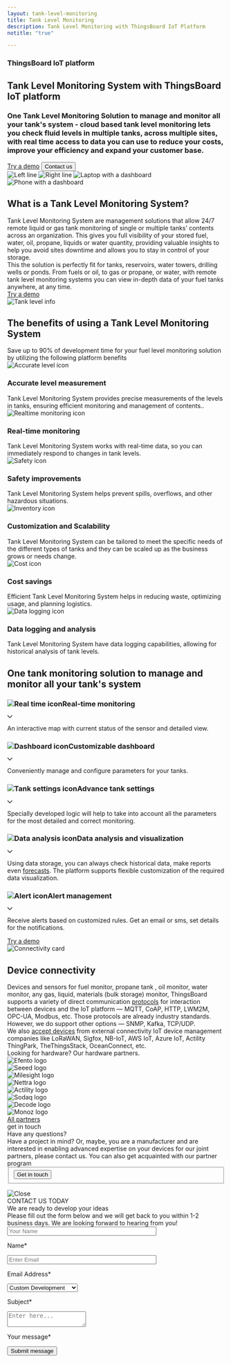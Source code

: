 ```yaml
---
layout: tank-level-monitoring
title: Tank Level Monitoring
description: Tank Level Monitoring with ThingsBoard IoT Platform
notitle: "true"

---
```


<section id="hero" class="light-text">
</section> 

<section id="first-screen" class="content-wrapper">
    <div class="hero-container">
        <div id="hero-content">
            <h3 class="hero-title">ThingsBoard IoT platform</h3>
            <h1 class="title">Tank Level Monitoring System with ThingsBoard IoT platform</h1>
            <h3 class="sub-title">One Tank Level Monitoring Solution to manage and monitor all your tank's system - cloud based tank level monitoring lets you check fluid levels in multiple tanks, across multiple sites, with real time access to data you can use to reduce your costs, improve your efficiency and expand your customer base.</h3>
            <div class="info-block">
                <a class="filled-button" href="/installations/">Try a demo</a>
                <input class="outline-button anchor-button" type="button" value="Contact us"/>
            </div>
        </div>
    </div>
</section>

<section id="second-screen" class="content-wrapper">
    <div class="container">
        <img id="left-line" src="/images/usecases/fuel-level-monitoring/left-main-line.png" alt="Left line"/>
        <img id="right-line" src="/images/usecases/fuel-level-monitoring/right-main-line.png" alt="Right line"/>
        <img id="icon-laptop" 
            src="/images/usecases/fuel-level-monitoring/header-img1.webp" 
            alt="Laptop with a dashboard"
            srcset="/images/usecases/fuel-level-monitoring/laptop-icon-mobile-v.webp 296w, 
                    /images/usecases/fuel-level-monitoring/header-img1.webp 1032w"
            sizes="(max-width: 671px) 296px, 
                    (min-width: 672px) 1000px"/>
        <img id="icon-mobile" 
            src="/images/usecases/fuel-level-monitoring/header-img1-mobile.webp" 
            srcset="/images/usecases/fuel-level-monitoring/mobile-icon-mobile-v.webp 58w, 
                    /images/usecases/fuel-level-monitoring/header-img1-mobile.webp 195w"
            sizes="(max-width: 671px) 50px, 
                    (min-width: 672px) 200px"
            alt="Phone with a dashboard"/>
    </div>
</section>

<section id="third-screen" class="content-wrapper">
    <div class="container">
        <div class="left-side">
            <h2 class="side-title">What is a Tank Level Monitoring System? </h2>
            <div class="side-text">Tank Level Monitoring System are management solutions that allow 24/7 remote liquid or gas tank monitoring of single or multiple tanks’ contents across an organization. This gives you full visibility of your stored fuel, water, oil, propane, liquids or water quantity, providing valuable insights to help you avoid sites downtime and allows you to stay in control of your storage.</div>
            <div class="side-text">Thіs the solution is perfectly fit for tanks, reservoirs, water towers, drilling wells or ponds. From fuels or oil, to gas or propane, or water, with remote tank level monitoring systems you can view in-depth data of your fuel tanks anywhere, at any time.</div>
            <a class="outline-button" href="/installations/">Try a demo</a>
        </div>
        <div class="right-side">
            <img id="rectangle" src="/images/usecases/fuel-level-monitoring/second-screen.webp" alt="Tank level info" loading="lazy"/>
        </div>
    </div>
</section>

<section id="benefits-screen" class="content-wrapper">
    <h2 class="benefits-title">The benefits of using a Tank Level Monitoring System</h2>
    <div class="benefits-sub-title">Save up to <span class="blue-text">90%</span> of development time for your fuel level monitoring solution by utilizing the following platform benefits</div>
    <div class="cards">
        <div class="card">
            <img src="/images/usecases/fuel-level-monitoring/accurate-level.webp" alt="Accurate level icon" loading="lazy"/>
            <h3 class="title">Accurate level measurement</h3>
            <div class="text">Tank Level Monitoring System provides precise measurements of the levels in tanks, ensuring efficient monitoring and management of contents..</div>
        </div>
        <div class="card">
            <img src="/images/usecases/fuel-level-monitoring/realtime-monitoring.webp" alt="Realtime monitoring icon" loading="lazy"/>
            <h3 class="title">Real-time monitoring</h3>
            <div class="text">Tank Level Monitoring System works with real-time data, so you can immediately respond to changes in tank levels.</div>
        </div>
        <div class="card">
            <img src="/images/usecases/fuel-level-monitoring/safety.webp" alt="Safety icon" loading="lazy"/>
            <h3 class="title">Safety improvements</h3>
            <div class="text">Tank Level Monitoring System helps prevent spills, overflows, and other hazardous situations.</div>
        </div>
        <div class="card">
            <img src="/images/usecases/fuel-level-monitoring/inventory.webp" alt="Inventory icon" loading="lazy"/>
            <h3 class="title">Customization and Scalability</h3>
            <div class="text">Tank Level Monitoring System can be tailored to meet the specific needs of the different types of tanks and they can be scaled up as the business grows or needs change.</div>
        </div>
        <div class="card">
            <img src="/images/usecases/fuel-level-monitoring/cost.webp" alt="Cost icon" loading="lazy"/>
            <h3 class="title">Cost savings</h3>
            <div class="text">Efficient Tank Level Monitoring System helps in reducing waste, optimizing usage, and planning logistics.</div>
        </div>
        <div class="card">
            <img src="/images/usecases/fuel-level-monitoring/data-logging.webp" alt="Data logging icon" loading="lazy"/>
            <h3 class="title">Data logging and analysis</h3>
            <div class="text">Tank Level Monitoring System have data logging capabilities, allowing for historical analysis of tank levels.</div>
        </div>
    </div>
</section>

<section id="dark-section" class="content-wrapper">
    <div class="header">
        <h2 class="title">
            One tank monitoring solution
            <span class="second">to manage and monitor all</span>
            <span class="third">your tank's system</span>
        </h2>
    </div>
    <div class="info-block">
        <div class="menu">
            <div class="expansion-panel">
                <div class="expansion-header">
                    <h3 class="expansion-title"><img class="header-icon" src="/images/usecases/fuel-level-monitoring/real-time.webp" alt="Real time icon" loading="lazy"/>Real-time monitoring</h3>
                    <svg class="arrow-icon" width="12" height="8" viewBox="0 0 12 8" fill="none" xmlns="http://www.w3.org/2000/svg"><path d="M1.41 0.0898438L6 4.66984L10.59 0.0898438L12 1.49984L6 7.49984L0 1.49984L1.41 0.0898438Z" fill="#495057"/></svg>
                </div>
                <div class="expansion-content">
                    <p>An interactive map with current status of the sensor and detailed view.</p>
                </div>
            </div>
            <div class="expansion-panel">
                <div class="expansion-header">
                    <h3 class="expansion-title"><img class="header-icon" src="/images/usecases/fuel-level-monitoring/dashboard.webp" alt="Dashboard icon" loading="lazy"/>Customizable dashboard</h3>
                    <svg class="arrow-icon" width="12" height="8" viewBox="0 0 12 8" fill="none" xmlns="http://www.w3.org/2000/svg"><path d="M1.41 0.0898438L6 4.66984L10.59 0.0898438L12 1.49984L6 7.49984L0 1.49984L1.41 0.0898438Z" fill="#495057"/></svg>
                </div>
                <div class="expansion-content">
                    <p>Conveniently manage and configure parameters for your tanks.</p>
                </div>
            </div>
            <div class="expansion-panel">
                <div class="expansion-header">
                    <h3 class="expansion-title"><img class="header-icon" src="/images/usecases/fuel-level-monitoring/tank-settings.webp" alt="Tank settings icon" loading="lazy"/>Advance tank settings</h3>
                    <svg class="arrow-icon" width="12" height="8" viewBox="0 0 12 8" fill="none" xmlns="http://www.w3.org/2000/svg"><path d="M1.41 0.0898438L6 4.66984L10.59 0.0898438L12 1.49984L6 7.49984L0 1.49984L1.41 0.0898438Z" fill="#495057"/></svg>
                </div>
                <div class="expansion-content">
                    <p>Specially developed logic will help to take into account all the parameters for the most detailed and correct monitoring.</p>
                </div>
            </div>
            <div class="expansion-panel">
                <div class="expansion-header">
                    <h3 class="expansion-title"><img class="header-icon" src="/images/usecases/fuel-level-monitoring/data-analysis.webp" alt="Data analysis icon" loading="lazy"/>Data analysis and visualization</h3>
                    <svg class="arrow-icon" width="12" height="8" viewBox="0 0 12 8" fill="none" xmlns="http://www.w3.org/2000/svg"><path d="M1.41 0.0898438L6 4.66984L10.59 0.0898438L12 1.49984L6 7.49984L0 1.49984L1.41 0.0898438Z" fill="#495057"/></svg>
                </div>
                <div class="expansion-content">
                    <p>Using data storage, you can always check historical data, make reports even <a href="/products/trendz/" class="blue-text">forecasts</a>. The platform supports flexible customization of the required data visualization.</p>
                </div>
            </div>
            <div class="expansion-panel">
                <div class="expansion-header">
                    <h3 class="expansion-title"><img class="header-icon" src="/images/usecases/fuel-level-monitoring/alert.webp" alt="Alert icon" loading="lazy"/>Alert management</h3>
                    <svg class="arrow-icon" width="12" height="8" viewBox="0 0 12 8" fill="none" xmlns="http://www.w3.org/2000/svg"><path d="M1.41 0.0898438L6 4.66984L10.59 0.0898438L12 1.49984L6 7.49984L0 1.49984L1.41 0.0898438Z" fill="#495057"/></svg>
                </div>
                <div class="expansion-content">
                    <p>Receive alerts based on customized rules. Get an email or sms, set details for the notifications.</p>
                </div>
            </div>
            <a class="try-demo-button" href="/installations/">Try a demo</a>
        </div>
        <div class="images"></div>
    </div>
</section>

<section id="connectivity" class="content-wrapper">
    <div class="container">
        <div class="left">
            <img class="connectivity-image" loading="lazy"
                src="/images/usecases/fuel-level-monitoring/connectivity.webp"
                srcset="/images/usecases/fuel-level-monitoring/connectivity-mobile-v.webp 671w, 
                    /images/usecases/fuel-level-monitoring/connectivity.webp 672w"
                sizes="(max-width: 671px) 360px, 
                    (min-width: 672px) 560px"
                alt="Connectivity card"/>
        </div>
        <div class="right">
            <h2 class="title">Device connectivity</h2>
            <div class="text">Devices and sensors for fuel monitor, propane tank , oil monitor, water monitor, any gas, liquid, materials (bulk storage) monitor, ThingsBoard supports a variety of direct communication <a class="blue-text" href="/docs/pe/api/">protocols</a> for interaction between devices and the IoT platform — MQTT, CoAP, HTTP, LWM2M, OPC-UA, Modbus, etc. Those protocols are already industry standards. However, we do support other options — SNMP, Kafka, TCP/UDP.</div>
            <div class="text">We also <a class="blue-text" href="/docs/user-guide/integrations/">accept devices</a> from external connectivity IoT device management companies like LoRaWAN, Sigfox, NB-IoT, AWS IoT, Azure IoT, Actility ThingPark, TheThingsStack, OceanConnect, etc.</div>
        </div>
    </div>
</section>

<section id="partners" class="content-wrapper">
    <div class="title">Looking for hardware? Our hardware partners.</div>
    <div class="logos">
        <div class="logo"><img loading="lazy" alt="Efento logo" src="/images/usecases/fuel-level-monitoring/efento-logo.webp"/></div>
        <div class="logo"><img loading="lazy" alt="Seeed logo" src="/images/usecases/fuel-level-monitoring/seeed-logo.webp"/></div>
        <div class="logo"><img loading="lazy" alt="Milesight logo" src="/images/usecases/fuel-level-monitoring/milesight-logo.webp"/></div>
        <div class="logo"><img loading="lazy" alt="Nettra logo" src="/images/usecases/fuel-level-monitoring/nettra-logo.webp"/></div>
        <div class="logo"><img loading="lazy" alt="Actility logo" src="/images/usecases/fuel-level-monitoring/actility-logo.webp"/></div>
        <div class="logo"><img loading="lazy" alt="Sodaq logo" src="/images/usecases/fuel-level-monitoring/sodaq-logo.webp"/></div>
        <div class="logo"><img loading="lazy" alt="Decode logo" src="/images/usecases/fuel-level-monitoring/decode-logo.webp"/></div>
        <div class="logo"><img loading="lazy" alt="Monoz logo" src="/images/usecases/fuel-level-monitoring/monoz-logo.webp"/></div>
    </div>
    <a class="outline-button" href="/partners/hardware/" type="button" value="All partners">All partners</a>
</section>

<section id="get-in-touch" class="get-in-touch">
    <div class="content-wrapper">
        <div id="content-get-in-touch">
            <div class="side-title">
                <span id="side-title-heading">get in touch</span>
            </div>
            <div class="info">
                <div class="section-title">Have any questions?</div>
                <div class="section-text">Have a project in mind? Or, maybe, you are a manufacturer and are interested in enabling advanced expertise on your devices for our joint partners, please contact us. You can also get acquainted with our <span class="blue-text">partner program</span></div>
            </div>
            <form class="contact-form">
                <fieldset>
                    <div class="submit-button-container">
                        <input class="cdu-button anchor-button" value="Get in touch" type="button" id="myBtn">
                    </div>
                </fieldset>
            </form>
        </div>
    </div>
</section>

<div id="myModal" class="modal">
  <div class="modal-content">
    <div class="close-button">
        <img class="close" src="/images/close-icon.svg" alt="Close"/>
    </div>
    <div class="sub-content">
        <div class="title">
            <span>CONTACT US TODAY</span>
        </div> 
        <div class="sub-title">
            <span>We are ready to develop your ideas</span>
        </div>
        <div class="sub-sub-title">
            <span>Please fill out the form below and we will get back to you within 1-2 business days. 
            We are looking forward to hearing from you!</span>
        </div>
        <form id="contact-form" method="post" onsubmit="return validateContactForm(this)">
            <div class="form-section">
                <div class="form-element">
                    <label for="first-name">
                        <input id="first-name" class="cdu-form-control" value="" placeholder="Your Name" name="first-name" type="text" size="40" maxlength="50">
                        <p>Name*</p>
                    </label>
                </div>
                <div class="form-element">
                    <label for="email">
                        <input id="email" class="cdu-form-control" value="" placeholder="Enter Email" name="email" type="email" size="40" maxlength="80">
                        <p>Email Address*</p>
                    </label>
                </div>
            </div>
            <div class="form-section secondary">
                <div class="form-element next">
                    <label for="subject" class="label-select">
                        <select class="cdu-form-control" name="subject">
                            <option value="Custom Development" selected>Custom Development</option>
                            <option value="Technical Support">Technical Support</option>
                            <option value="ThingsBoard Products">ThingsBoard Products</option>
                            <option value="Deployment Options">Deployment Options</option>
                            <option value="Training">Training</option>
                            <option value="Professional Services">Professional Services</option>
                            <option value="Partnership">Partnership</option>
                            <option value="Press or Analyst Inquiry">Press or Analyst Inquiry</option>
                            <option value="General Feedback">General Feedback</option>
                            <option value="Other">Other</option>
                        </select>
                        <p>Subject*</p>
                    </label>
                </div>
            </div>
            <div class="form-section secondary">
                <div class="form-element next">
                    <label for="msg">
                        <textarea id="msg" class="cdu-form-control cdu-text-area" value="" placeholder="Enter here..." name="message" type="text" size="40" maxlength="800"></textarea>
                        <p>Your message*</p>
                    </label>
                </div>
            </div>
            <div class="submit-button-container">
                <input class="cdu-button" value="Submit message" type="submit"/>
            </div>
        </form>
    </div>
  </div>
</div>

<script type="text/javascript">
    document.addEventListener('DOMContentLoaded', function() {
        const expansionPanels = document.querySelectorAll('.expansion-panel');
        const images = document.querySelector('.images');
        let currentExpandedIndex = 0;

        expansionPanels[0].classList.add('expanded');
        updateImages(0);

        expansionPanels.forEach((panel, index) => {
            panel.addEventListener('click', function() {
                if (index === currentExpandedIndex) {
                    return; 
                }

                expansionPanels.forEach(item => {
                    item.classList.remove('expanded');
                });

                this.classList.add('expanded');
                currentExpandedIndex = index; 
                
                updateImages(index);
            });
        });

        function updateImages(index) {
            const darkMapImages = [
                "<img loading='lazy' class='dark-map-image' alt='Map' src='/images/usecases/fuel-level-monitoring/features1.webp'/>",
                "<img loading='lazy' class='dark-map1-image' alt='Map' src='/images/usecases/fuel-level-monitoring/features2.webp'/>",
                "<img loading='lazy' class='dark-map2-image' alt='Map' src='/images/usecases/fuel-level-monitoring/features3.webp'/>",
                "<img loading='lazy' class='dark-map3-image' alt='Map' src='/images/usecases/fuel-level-monitoring/features4.webp'/>",
                "<img loading='lazy' class='dark-map4-image' alt='Map' src='/images/usecases/fuel-level-monitoring/features5.webp'/>"
            ];

            images.innerHTML = `
                <div class="dark-background-image"></div>
                ${darkMapImages[index]}
            `;
        }
    });

    var modal = document.getElementById("myModal");

    modal.onclick = function (event) {
        if (event.target == modal) {
            modal.style.display = "none";
        }
    }

    var span = document.getElementsByClassName("close")[0];

    span.onclick = function() {
        modal.style.display = "none";
    }

    document.querySelectorAll('.anchor-button').forEach(anchor => {
        anchor.addEventListener('click', function (e) {
            modal.style.display = "flex";
        });
    });

    function validateContactForm(form) {
        var name = $('input[name=first-name]', form).val();
        var email = $('input[name=email]', form).val();
        var message = $('textarea[name=message]', form).val();

        if (!validateValue('Name', name)) {
            return false;
        }
        if (!validateValue('Email Address', email)) {
            return false;
        }
        if (!validateValue('Message', message)) {
            return false;
        }

        var emailExp = /^[a-zA-Z0-9._%-]+@[a-zA-Z0-9.-]+\.[a-zA-Z]{2,4}$/;
        if(email.match(emailExp)==null) {
            window.alert("Entered Email Address is not valid.");
            return false;
        }
    }

    function validateValue(name, val) {
        if (isEmpty(val)) {
            window.alert("Please fill '" + name + "' field.");
            return false;
        }
        return true;
    }

    function isEmpty(val) {
        return val === undefined || val === null || val.trim().length == 0;
    }

    var contactform =  document.getElementById('contact-form');

    contactform.setAttribute('action', 'https://formspree.io/f/xbjvbeln');

    jqueryDefer(
        function () {
            $( document ).ready(function() {
               /*  $('html, body').animate({
                            scrollTop: $('#contact-form').offset().top - 200
                          }, 0);*/
                 $('#contact-form .form-element .form-control').addClass("input--empty");
                 $('#contact-form .form-element .form-control').on('input', function() {
                      if( !$(this).val() ) {
                         $(this).addClass("input--empty");
                      } else {
                         $(this).removeClass("input--empty");
                      }
                 });

                 $.urlParam = function (name) {
                     var results = new RegExp('[\?&]' + name + '=([^&#]*)').exec(window.location.href);
                     return results ? results[1] : null;
                 };
                 var subjectValue = $.urlParam('subject');
                 if (subjectValue != undefined && subjectValue.trim().length > 0) {
                    $('#contact-form select[name=subject]').val(decodeURIComponent(subjectValue));
                    $('#contact-form select[name=subject]').removeClass("input--empty");
                 }
            });
        }
    );
</script>